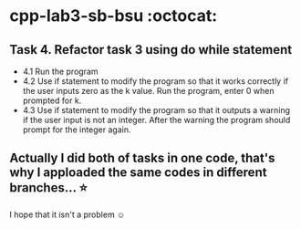 # cpp-lab3-sb-bsu :octocat:
## Task 4. Refactor task 3 using do while statement

* 4.1 Run the program
* 4.2 Use if statement to modify the program so that it works correctly if the user inputs zero as the k value. Run the program, enter 0 when prompted for k.
* 4.3  Use if statement to modify the program so that it outputs a warning if the user input is not an integer. After the warning the program should prompt for the integer again.

## Actually I did both of tasks in one code, that's why I apploaded the same codes in different branches... ⭐
I hope that it isn't a problem ☺️


